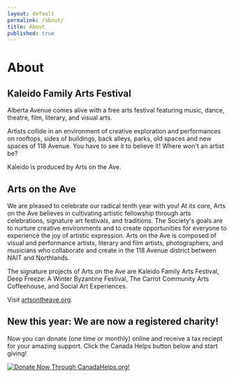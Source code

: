 ```yaml
---
layout: default
permalink: /about/
title: About
published: true
---
```




# About

## Kaleido Family Arts Festival

Alberta Avenue comes alive with a free arts festival featuring music, dance, theatre, film, literary, and visual arts.

Artists collide in an environment of creative exploration and performances on rooftops, sides of buildings, back alleys, parks, old spaces and new spaces of 118 Avenue. You have to see it to believe it! Where won't an artist be?

Kaleido is produced by Arts on the Ave.


## Arts on the Ave

We are pleased to celebrate our radical tenth year with you! At its core, Arts on the Ave believes in cultivating artistic fellowship through arts celebrations, signature art festivals, and traditions. The Society's goals are to nurture creative environments and to create opportunities for everyone to experience the joy of artistic expression. Arts on the Ave is composed of visual and performance artists, literary and film artists, photographers, and musicians who collaborate and create in the 118 Avenue district between NAIT and Northlands.

The signature projects of Arts on the Ave are Kaleido Family Arts Festival, Deep Freeze: A Winter Byzantine Festival, The Carrot Community Arts Coffeehouse, and Social Art Experiences.

Visit [artsontheave.org](http://artsontheave.org).

## New this year: We are now a registered charity!

Now you can donate (one time or monthly) online and receive a tax reciept for your amazing support. Click the Canada Helps button below and start giving! 

<A HREF="https://www.canadahelps.org/CharityProfilePage.aspx?CharityID=d109438"><IMG SRC="//www.canadahelps.org/image/DonateNowLink/en/Donate2.png" BORDER="0" ALT="Donate Now Through CanadaHelps.org!"/></A>
